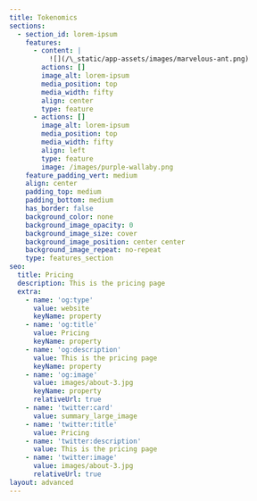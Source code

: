 ```yaml
---
title: Tokenomics
sections:
  - section_id: lorem-ipsum
    features:
      - content: |
          ![](/\_static/app-assets/images/marvelous-ant.png)
        actions: []
        image_alt: lorem-ipsum
        media_position: top
        media_width: fifty
        align: center
        type: feature
      - actions: []
        image_alt: lorem-ipsum
        media_position: top
        media_width: fifty
        align: left
        type: feature
        image: /images/purple-wallaby.png
    feature_padding_vert: medium
    align: center
    padding_top: medium
    padding_bottom: medium
    has_border: false
    background_color: none
    background_image_opacity: 0
    background_image_size: cover
    background_image_position: center center
    background_image_repeat: no-repeat
    type: features_section
seo:
  title: Pricing
  description: This is the pricing page
  extra:
    - name: 'og:type'
      value: website
      keyName: property
    - name: 'og:title'
      value: Pricing
      keyName: property
    - name: 'og:description'
      value: This is the pricing page
      keyName: property
    - name: 'og:image'
      value: images/about-3.jpg
      keyName: property
      relativeUrl: true
    - name: 'twitter:card'
      value: summary_large_image
    - name: 'twitter:title'
      value: Pricing
    - name: 'twitter:description'
      value: This is the pricing page
    - name: 'twitter:image'
      value: images/about-3.jpg
      relativeUrl: true
layout: advanced
---
```

